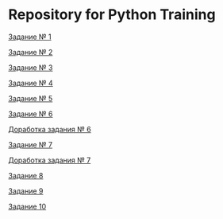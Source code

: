 # Repository for Python Training

[Задание № 1](https://github.com/12ok/python_train/commit/b7224dc11de48b370de410452256698e597f0b32)

[Задание № 2](https://github.com/12ok/python_train/commit/d0f6ee96435cf245e5f1f9fed57a46d92df401c4)

[Задание № 3](https://github.com/12ok/python_train/commit/e7b87c090cca52f0d5127ba3af9073b912ad3345)

[Задание № 4](https://github.com/12ok/python_train/commit/7e631ec9da1ba5dcb313ea0fa49163e0f52074b0)

[Задание № 5](https://github.com/12ok/python_train/commit/b7aa99f7dc440a6b19818f6deb2f705dcb5283b3)

[Задание № 6](https://github.com/12ok/python_train/commit/4331e6f139949cb3ea3e171b6bc7f8e8a56e0dfb)

[Доработка задания № 6](https://github.com/12ok/python_train/commit/dde3ce406bd2cd3261f4662b298cddcee68cc93b)

[Задание № 7](https://github.com/12ok/python_train/commit/76b61e8c35ef25d23c771a68b7115a3b88fb9529)

[Доработка задания № 7](https://github.com/12ok/python_train/commit/dde3ce406bd2cd3261f4662b298cddcee68cc93b)

[Задание 8]()

[Задание 9]()

[Задание 10]()